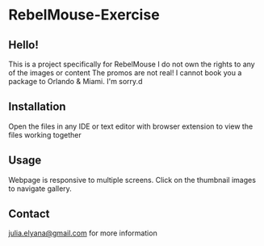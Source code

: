 # RebelMouse-Exercise
## Hello!
This is a project specifically for RebelMouse I do not own the rights to any of the images or content The promos are not real! 
I cannot book you a package to Orlando & Miami. I'm sorry.d

## Installation
Open the files in any IDE or text editor with browser extension to view the files working together

## Usage
Webpage is responsive to multiple screens. Click on the thumbnail images to navigate gallery.


## Contact
julia.elyana@gmail.com for more information
